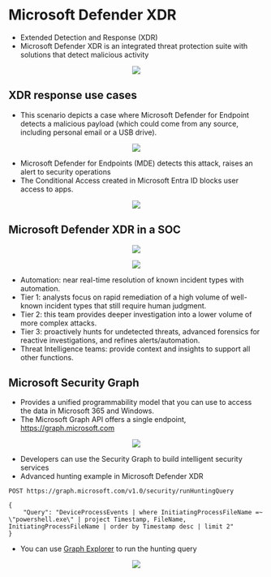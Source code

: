 # Microsoft Defender XDR

- Extended Detection and Response (XDR)
- Microsoft Defender XDR is an integrated threat protection suite with solutions that detect malicious activity

<p align="center">
  <img src="https://learn.microsoft.com/en-us/training/wwl-sci/introduction-microsoft-365-threat-protection/media/defend-attack-chains.png"/>
</p>

## XDR response use cases

- This scenario depicts a case where Microsoft Defender for Endpoint detects a malicious payload (which could come from any source, including personal email or a USB drive).

<p align="center">
  <img src="https://learn.microsoft.com/en-us/training/wwl-sci/introduction-microsoft-365-threat-protection/media/compromised-endpoint.png"/>
</p>

- Microsoft Defender for Endpoints (MDE) detects this attack, raises an alert to security operations
- The Conditional Access created in Microsoft Entra ID blocks user access to apps.
  
<p align="center">
  <img src="https://learn.microsoft.com/en-us/training/wwl-sci/introduction-microsoft-365-threat-protection/media/suspend-access-compromise.png"/>
</p>

## Microsoft Defender XDR in a SOC

<p align="center">
  <img src="https://learn.microsoft.com/en-us/training/wwl-sci/introduction-microsoft-365-threat-protection/media/security-operations.png"/>
</p>

<p align="center">
  <img src="https://learn.microsoft.com/en-us/training/wwl-sci/introduction-microsoft-365-threat-protection/media/security-operations-model.png"/>
</p>

- Automation: near real-time resolution of known incident types with automation.
- Tier 1: analysts focus on rapid remediation of a high volume of well-known incident types that still require human judgment.
- Tier 2: this team provides deeper investigation into a lower volume of more complex attacks.
- Tier 3: proactively hunts for undetected threats, advanced forensics for reactive investigations, and refines alerts/automation.
- Threat Intelligence teams: provide context and insights to support all other functions.

## Microsoft Security Graph

- Provides a unified programmability model that you can use to access the data in Microsoft 365 and Windows.
- The Microsoft Graph API offers a single endpoint, https://graph.microsoft.com

<p align="center">
  <img src="https://learn.microsoft.com/en-us/training/wwl-sci/introduction-microsoft-365-threat-protection/media/graph-security-overview-diagram.png"/>
</p>

- Developers can use the Security Graph to build intelligent security services
- Advanced hunting example in Microsoft Defender XDR

```
POST https://graph.microsoft.com/v1.0/security/runHuntingQuery

{
    "Query": "DeviceProcessEvents | where InitiatingProcessFileName =~ \"powershell.exe\" | project Timestamp, FileName, InitiatingProcessFileName | order by Timestamp desc | limit 2"
}
```

- You can use [Graph Explorer](https://developer.microsoft.com/en-us/graph/graph-explorer) to run the hunting query

<p align="center">
  <img src="https://learn.microsoft.com/en-us/training/wwl-sci/introduction-microsoft-365-threat-protection/media/graph-explorer-hunting-kql-query-2023-06-08.png"/>
</p>
